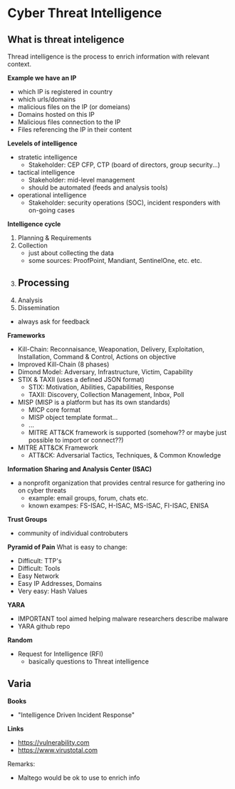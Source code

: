 # Cyber Threat Intelligence

## What is threat inteligence
Thread intelligence is the process to enrich information with relevant context.


**Example we have an IP**
- which IP is registered in country
- which urls/domains
- malicious files on the IP (or domeians)
- Domains hosted on this IP
- Malicious files connection to the IP
- Files referencing the IP in their content



**Levelels of intelligence**
- stratetic intelligence
    - Stakeholder: CEP CFP, CTP (board of directors, group security...)
- tactical intelligence
    - Stakeholder: mid-level management
    - should be automated  (feeds and analysis tools)
- operational intelligence
    - Stakeholder: security operations (SOC), incident responders with on-going cases

**Intelligence cycle**
1. Planning & Requirements
2. Collection
    - just about collecting the data
    - some sources: ProofPoint, Mandiant, SentinelOne, etc. etc.
3. Processing
    - 
4. Analysis
5. Dissemination
- always ask for feedback


**Frameworks**
- Kill-Chain: Reconnaisance, Weaponation, Delivery, Exploitation, Installation, Command & Control, Actions on objective
- Improved Kill-Chain (8 phases)
- Dimond Model: Adversary, Infrastructure, Victim, Capability
- STIX & TAXII  (uses a defined JSON format)
    - STIX: Motivation, Abilities, Capabilities, Response
    - TAXII: Discovery, Collection Management, Inbox, Poll
- MISP (MISP is a platform but has its own standards)
    - MICP core format
    - MISP object template format...
    - ...
    - MITRE ATT&CK framework is supported (somehow?? or maybe just possible to import or connect??)
- MITRE ATT&CK Framework
    - ATT&CK: Adversarial Tactics, Techniques, & Common Knowledge




**Information Sharing and Analysis Center (ISAC)**
- a nonprofit organization that provides central resurce for gathering ino on cyber threats
    - example: email groups, forum, chats etc.
    - known exampes: FS-ISAC, H-ISAC, MS-ISAC, FI-ISAC, ENISA

**Trust Groups**
- community of individual controbuters


**Pyramid of Pain**
What is easy to change:
- Difficult: TTP's
- Difficult: Tools
- Easy Network
- Easy IP Addresses, Domains
- Very easy: Hash Values



**YARA** 
- IMPORTANT tool aimed helping malware researchers describe malware
- YARA github repo


**Random**
- Request for Intelligence (RFI)
    - basically questions to Threat intelligence


## Varia

**Books**
- "Intelligence Driven Incident Response"

**Links**
- https://vulnerability.com
- https://www.virustotal.com


Remarks: 
- Maltego would be ok to use to enrich info

